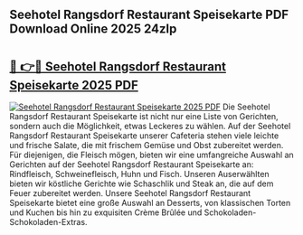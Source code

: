 ## Seehotel Rangsdorf Restaurant Speisekarte PDF Download Online 2025 24zlp

# <h2><a href="http://gc9nqs.nevu.top/?p=Seehotel+Rangsdorf+Restaurant+Speisekarte">🔗 👉🔴 Seehotel Rangsdorf Restaurant Speisekarte 2025 PDF</a></h2>

[![Seehotel Rangsdorf Restaurant Speisekarte 2025 PDF](https://i.imgur.com/dBaPXMq.png)](http://gc9nqs.nevu.top/?p=Seehotel+Rangsdorf+Restaurant+Speisekarte)
Die Seehotel Rangsdorf Restaurant Speisekarte ist nicht nur eine Liste von Gerichten, sondern auch die Möglichkeit, etwas Leckeres zu wählen. Auf der Seehotel Rangsdorf Restaurant Speisekarte unserer Cafeteria stehen viele leichte und frische Salate, die mit frischem Gemüse und Obst zubereitet werden. Für diejenigen, die Fleisch mögen, bieten wir eine umfangreiche Auswahl an Gerichten auf der Seehotel Rangsdorf Restaurant Speisekarte an: Rindfleisch, Schweinefleisch, Huhn und Fisch. Unseren Auserwählten bieten wir köstliche Gerichte wie Schaschlik und Steak an, die auf dem Feuer zubereitet werden. Unsere Seehotel Rangsdorf Restaurant Speisekarte bietet eine große Auswahl an Desserts, von klassischen Torten und Kuchen bis hin zu exquisiten Crème Brûlée und Schokoladen-Schokoladen-Extras.

